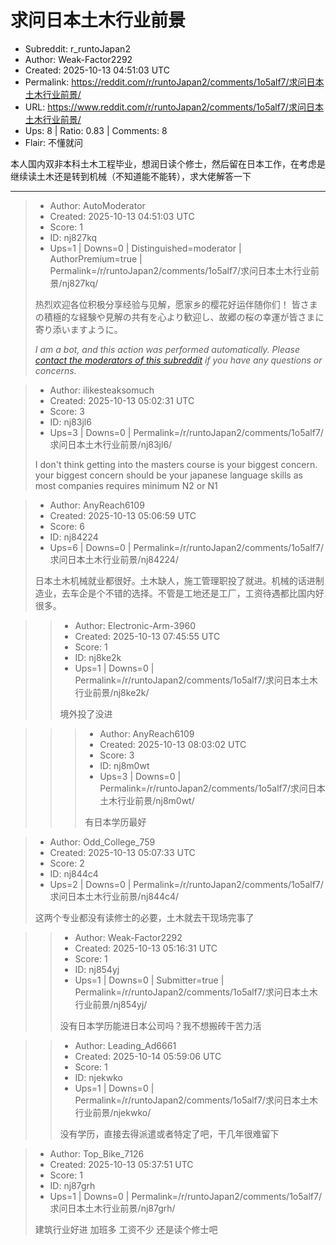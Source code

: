 # 求问日本土木行业前景

- Subreddit: r_runtoJapan2
- Author: Weak-Factor2292
- Created: 2025-10-13 04:51:03 UTC
- Permalink: https://reddit.com/r/runtoJapan2/comments/1o5alf7/求问日本土木行业前景/
- URL: https://www.reddit.com/r/runtoJapan2/comments/1o5alf7/求问日本土木行业前景/
- Ups: 8 | Ratio: 0.83 | Comments: 8
- Flair: 不懂就问


本人国内双非本科土木工程毕业，想润日读个修士，然后留在日本工作，在考虑是继续读土木还是转到机械（不知道能不能转），求大佬解答一下


---

> - Author: AutoModerator
> - Created: 2025-10-13 04:51:03 UTC
> - Score: 1
> - ID: nj827kq
> - Ups=1 | Downs=0 | Distinguished=moderator | AuthorPremium=true | Permalink=/r/runtoJapan2/comments/1o5alf7/求问日本土木行业前景/nj827kq/
>
> 热烈欢迎各位积极分享经验与见解，愿家乡的樱花好运伴随你们！
> 皆さまの積極的な経験や見解の共有を心より歓迎し、故郷の桜の幸運が皆さまに寄り添いますように。
> 
> *I am a bot, and this action was performed automatically. Please [contact the moderators of this subreddit](/message/compose/?to=/r/runtoJapan2) if you have any questions or concerns.*

> - Author: ilikesteaksomuch
> - Created: 2025-10-13 05:02:31 UTC
> - Score: 3
> - ID: nj83jl6
> - Ups=3 | Downs=0 | Permalink=/r/runtoJapan2/comments/1o5alf7/求问日本土木行业前景/nj83jl6/
>
> I don't think getting into the masters course is your biggest concern. your biggest concern should be your japanese language skills as most companies requires minimum N2 or N1

> - Author: AnyReach6109
> - Created: 2025-10-13 05:06:59 UTC
> - Score: 6
> - ID: nj84224
> - Ups=6 | Downs=0 | Permalink=/r/runtoJapan2/comments/1o5alf7/求问日本土木行业前景/nj84224/
>
> 日本土木机械就业都很好。土木缺人，施工管理职投了就进。机械的话进制造业，去车企是个不错的选择。不管是工地还是工厂，工资待遇都比国内好很多。

>> - Author: Electronic-Arm-3960
>> - Created: 2025-10-13 07:45:55 UTC
>> - Score: 1
>> - ID: nj8ke2k
>> - Ups=1 | Downs=0 | Permalink=/r/runtoJapan2/comments/1o5alf7/求问日本土木行业前景/nj8ke2k/
>>
>> 境外投了没进

>>> - Author: AnyReach6109
>>> - Created: 2025-10-13 08:03:02 UTC
>>> - Score: 3
>>> - ID: nj8m0wt
>>> - Ups=3 | Downs=0 | Permalink=/r/runtoJapan2/comments/1o5alf7/求问日本土木行业前景/nj8m0wt/
>>>
>>> 有日本学历最好

> - Author: Odd_College_759
> - Created: 2025-10-13 05:07:33 UTC
> - Score: 2
> - ID: nj844c4
> - Ups=2 | Downs=0 | Permalink=/r/runtoJapan2/comments/1o5alf7/求问日本土木行业前景/nj844c4/
>
> 这两个专业都没有读修士的必要，土木就去干现场完事了

>> - Author: Weak-Factor2292
>> - Created: 2025-10-13 05:16:31 UTC
>> - Score: 1
>> - ID: nj854yj
>> - Ups=1 | Downs=0 | Submitter=true | Permalink=/r/runtoJapan2/comments/1o5alf7/求问日本土木行业前景/nj854yj/
>>
>> 没有日本学历能进日本公司吗？我不想搬砖干苦力活

>> - Author: Leading_Ad6661
>> - Created: 2025-10-14 05:59:06 UTC
>> - Score: 1
>> - ID: njekwko
>> - Ups=1 | Downs=0 | Permalink=/r/runtoJapan2/comments/1o5alf7/求问日本土木行业前景/njekwko/
>>
>> 没有学历，直接去得派遣或者特定了吧，干几年很难留下

> - Author: Top_Bike_7126
> - Created: 2025-10-13 05:37:51 UTC
> - Score: 1
> - ID: nj87grh
> - Ups=1 | Downs=0 | Permalink=/r/runtoJapan2/comments/1o5alf7/求问日本土木行业前景/nj87grh/
>
> 建筑行业好进 加班多 工资不少 还是读个修士吧
